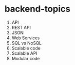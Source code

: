 # backend-topics

1. API
2. REST API
3. JSON
4. Web Services
5. SQL vs NoSQL
6. Scalable code
7. Scalable API
8. Modular code
